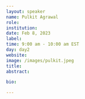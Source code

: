 ```yaml
---
layout: speaker
name: Pulkit Agrawal
role: 
institution: 
date: Feb 8, 2023
label: 
time: 9:00 am - 10:00 am EST
day: day2
website: 
image: /images/pulkit.jpeg
title:
abstract: 

bio: 

---
```

